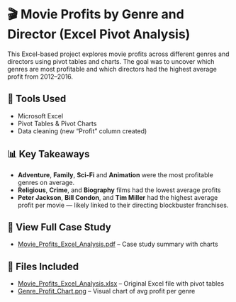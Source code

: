 # 🎬 Movie Profits by Genre and Director (Excel Pivot Analysis)

This Excel-based project explores movie profits across different genres and directors using pivot tables and charts. The goal was to uncover which genres are most profitable and which directors had the highest average profit from 2012–2016.

## 🔧 Tools Used
- Microsoft Excel
- Pivot Tables & Pivot Charts
- Data cleaning (new “Profit” column created)

## 📊 Key Takeaways
- **Adventure**, **Family**, **Sci-Fi** and **Animation** were the most profitable genres on average.
- **Religious**, **Crime**, and **Biography** films had the lowest average profits
- **Peter Jackson**, **Bill Condon**, and **Tim Miller** had the highest average profit per movie — likely linked to their directing blockbuster franchises.

## 📄 View Full Case Study
- [Movie_Profits_Excel_Analysis.pdf](./Movie_Profits_Excel_Analysis.pdf) – Case study summary with charts

## 📁 Files Included
- [Movie_Profits_Excel_Analysis.xlsx](./Movie_Profits_Excel_Analysis.xlsx) – Original Excel file with pivot tables
- [Genre_Profit_Chart.png](./Genre_Profit_Chart.png) – Visual chart of avg profit per genre 
